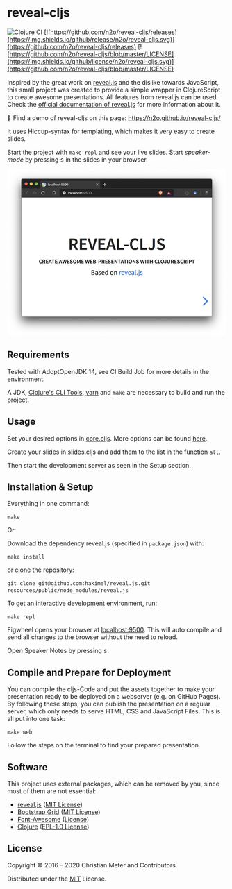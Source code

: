 # reveal-cljs

![Clojure CI](https://github.com/n2o/reveal-cljs/workflows/Clojure%20CI/badge.svg)
[![https://github.com/n2o/reveal-cljs/releases](https://img.shields.io/github/release/n2o/reveal-cljs.svg)](https://github.com/n2o/reveal-cljs/releases)
[![https://github.com/n2o/reveal-cljs/blob/master/LICENSE](https://img.shields.io/github/license/n2o/reveal-cljs.svg)](https://github.com/n2o/reveal-cljs/blob/master/LICENSE)

Inspired by the great work on [reveal.js](https://github.com/hakimel/reveal.js/)
and the dislike towards JavaScript, this small project was created to provide a
simple wrapper in ClojureScript to create awesome presentations. All features
from reveal.js can be used. Check the
[official documentation of reveal.js](https://revealjs.com/) for more
information about it.

🌅 Find a demo of reveal-cljs on this page: https://n2o.github.io/reveal-cljs/

It uses Hiccup-syntax for templating, which makes it very easy to create slides.

Start the project with `make repl` and see your live
slides. Start *speaker-mode* by pressing <kbd>s</kbd> in the slides in your
browser.

[![sample.png](img/sample.png)](https://n2o.github.io/reveal-cljs/)

## Requirements

Tested with AdoptOpenJDK 14, see CI Build Job for more details in the
environment.

A JDK, [Clojure's CLI Tools](https://clojure.org/guides/getting_started), 
[yarn](https://yarnpkg.com/en/) and `make` are necessary to
build and run the project.

## Usage

Set your desired options in
[core.cljs](https://github.com/n2o/reveal-cljs/blob/master/src/reveal/core.cljs#L10).
More options can be found
[here](https://github.com/hakimel/reveal.js#configuration).

Create your slides in
[slides.cljs](https://github.com/n2o/reveal-cljs/blob/master/src/reveal/slides.cljs)
and add them to the list in the function `all`.

Then start the development server as seen in the Setup section.

## Installation & Setup

Everything in one command:

    make
    
Or:

Download the dependency reveal.js (specified in `package.json`) with:

    make install
    
or clone the repository:

    git clone git@github.com:hakimel/reveal.js.git resources/public/node_modules/reveal.js

To get an interactive development environment, run:

    make repl

Figwheel opens your browser at [localhost:9500](http://localhost:9500/). This
will auto compile and send all changes to the browser without the need to
reload.

Open Speaker Notes by pressing <kbd>s</kbd>.

## Compile and Prepare for Deployment

You can compile the cljs-Code and put the assets together to make your
presentation ready to be deployed on a webserver (e.g. on GitHub Pages).
By following these steps, you can publish the presentation on a regular
server, which only needs to serve HTML, CSS and JavaScript Files. This
is all put into one task:

    make web
    
Follow the steps on the terminal to find your prepared presentation.  

## Software

This project uses external packages, which can be removed by you, since most
of them are not essential:

* [reveal.js](https://github.com/hakimel/reveal.js) ([MIT License](https://github.com/hakimel/reveal.js/blob/master/LICENSE))
* [Bootstrap Grid](https://github.com/twbs/bootstrap) ([MIT License](https://github.com/twbs/bootstrap/blob/main/LICENSE))
* [Font-Awesome](https://github.com/FortAwesome/Font-Awesome/tree/master/js-packages/%40fortawesome/fontawesome-free) ([License](https://github.com/FortAwesome/Font-Awesome/blob/master/js-packages/%40fortawesome/fontawesome-free/LICENSE.txt))
* [Clojure](https://clojure.org/) ([EPL-1.0 License](https://opensource.org/licenses/eclipse-1.0.php))

## License

Copyright © 2016 – 2020 Christian Meter and Contributors

Distributed under the [MIT](LICENSE) License.
